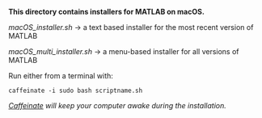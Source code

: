 **This directory contains installers for MATLAB on macOS.**

*macOS_installer.sh* &rarr; a text based installer for the most recent version of MATLAB

*macOS_multi_installer.sh* &rarr; a menu-based installer for all versions of MATLAB

Run either from a terminal with:

`caffeinate -i sudo bash scriptname.sh`

*[Caffeinate](https://ss64.com/osx/caffeinate.html) will keep your computer awake during the installation.*
